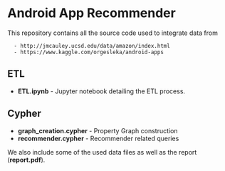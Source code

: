 # Android App Recommender

This repository contains all the source code used to integrate data from

      - http://jmcauley.ucsd.edu/data/amazon/index.html
      - https://www.kaggle.com/orgesleka/android-apps

## ETL

* **ETL.ipynb** - Jupyter notebook detailing the ETL process.

## Cypher

* **graph_creation.cypher** - Property Graph construction
* **recommender.cypher** - Recommender related queries

We also include some of the used data files as well as the report (**report.pdf**).
